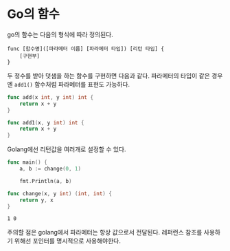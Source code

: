 # Go의 함수

go의 함수는 다음의 형식에 따라 정의된다.

```
func [함수명]([파라메터 이름] [파라메터 타입]) [리턴 타입] {
    [구현부]
}
```

두 정수를 받아 덧샘을 하는 함수를 구현하면 다음과 같다. 파라메터의 타입이 같은 경우엔 `add1()` 함수처럼 파라메터를 표현도 가능하다.

```go
func add(x int, y int) int {
    return x + y
}

func add1(x, y int) int {
    return x + y
}
```


Golang에선 리턴값을 여러개로 설정할 수 있다.

```go
func main() {
    a, b := change(0, 1)

    fmt.Println(a, b)

func change(x, y int) (int, int) {
    return y, x
}
```
```terminal
1 0
```

주의할 점은 golang에서 파라메터는 항상 값으로서 전달된다. 레퍼런스 참조를 사용하기 위해선 포인터를 명시적으로 사용해야한다.